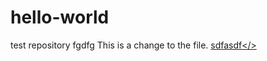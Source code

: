 # hello-world
test repository
fgdfg
This is a change to the file. <?php ?> <a href="dfasdf"> sdfasdf</> <br />
